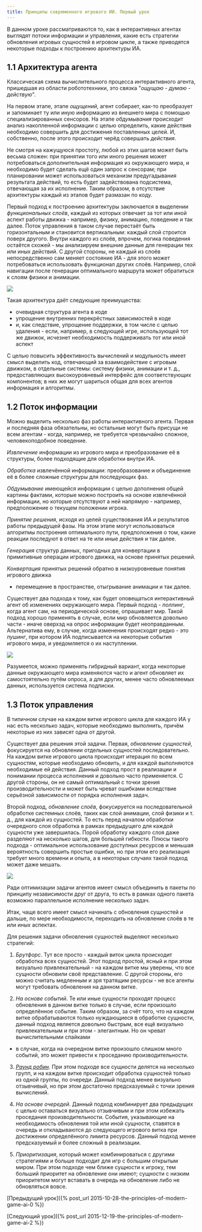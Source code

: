 ```yaml
---
title: Принципы современного игрового ИИ. Первый урок
---
```


В данном уроке рассматриваются то,  как в интерактивных агентах выглядят потоки
информации и  управления, какие есть  стратегии обновления игровых  сущностей в
игровом цикле,  а также приводятся  некоторые подходы к  построению архитектуры
ИА.

## 1.1 Архитектура агента

Классическая схема вычислительного процесса интерактивного агента, пришедшая из
области робототехники, это связка "*ощущаю - думаю - действую*".

На  первом  этапе,  этапе  *ощущений*, агент  собирает,  как-то  преобразует  и
запоминает ту или иную информацию из внешнего мира с помощью специализированных
сенсоров.  На  этапе  *обдумывания* происходит  анализ  накопленной  информации
с  целью  определить,  какие   действия  необходимо  совершить  для  достижения
поставленных  целей.  И, собственно,  после  этого  происходит черёд  совершать
*действия*.

Не  смотря  на кажущуюся  простоту,  любой  из  этих  шагов может  быть  весьма
сложен: при принятии того или  иного решения может потребоваться дополнительная
информация  из окружающего  мира, и  необходимо будет  сделать ещё  один запрос
к  сенсорам;  при  планировании может  использоваться  механизм  предугадывания
результата действий, то  есть будет задействована подсистема,  отвечающая за их
исполнение.  Таким образом,  в отсутствие  архитектуры каждый  из этапов  будет
размазан по коду.

Первый подход к построению  архитектуры заключается в выделении *функциональных
слоёв*,  каждый из  которых отвечает  за тот  или иной  аспект работы  движка -
например, физику,  анимацию, поведение  и так далее.  Поток управления  в таком
случае  перестаёт быть  горизонтальным и  становится вертикальным:  каждый слой
строится поверх  другого. Внутри  каждого из  слоёв, впрочем,  логика поведения
остаётся схожей  - мы  анализируем внешние  данные для  генерации тех  или иных
действий.  С другой  стороны, не  каждый  из слоёв  непосредственно сам  меняет
состояние ИА  - для  этого может  потребоваться использовать  функционал других
слоёв.  Например, слой  навигации после  генерации оптимального  маршрута может
обратиться к слоям физики и анимации.

![](/images/the-principles-of-modern-game-ai/1/1-layers.jpg)

Такая архитектура даёт следующие преимущества:

- очевидная структура агента в коде
- упрощение внутренних перекрёстных зависимостей в коде
- и, как следствие,  упрощение поддержки, в том числе с  целью удаления - если,
например, в следующей игре, использующей  тот же движок, исчезнет необходимость
поддерживать тот или иной аспект

С целью  повысить эффективность вычислений  и модульность имеет  смысл выделить
код,  отвечающий за  взаимодействие  с игровым  движком,  в отдельные  системы:
систему физики, анимации и т. д., предоставляющих высокоуровневый интерфейс для
соответствующих компонентов;  в них  же могут шариться  общая для  всех агентов
информация и алгоритмы.

## 1.2 Поток информации

Можно выделить несколько  фаз работы интерактивного агента.  Первая и последняя
фаза обязательны,  но остальные  могут быть  присущи не  всем агентам  - когда,
например, не требуется чрезвычайно сложное, человекоподобное поведение.

*Извлечение* информации из игрового мира и преобразование её в структуры, более
подходящие для обработки внутри ИА.

*Обработка*  извлечённой информации:  преобразование и  объединение её  в более
сложные структуры для последующих фаз.

*Обдумывание* имеющейся  информации с  целью дополнения общей  картины фактами,
которые  можно   построить  на   основе  извлечённой  информации,   но  которые
отсутствуют  а  ней напрямую  -  например,  предположение о  текущем  положении
игрока.

*Принятие  решения*, исходя  из  целей существования  ИА  и результатов  работы
предыдущей  фазы.  На  этом  этапе могут  использоваться  алгоритмы  построения
оптимального пути, предположения  о том, какие реакции последуют в  ответ на те
или иные действия и так далее.

*Генерация* структур  данных, пригодных для конвертации  в примитивные операции
игрового движка, на основе принятых решений.

*Конвертация* принятых решений обратно в низкоуровневые понятия игрового движка
- перемещение в пространстве, отыгрывание анимации и так далее.

Существует два  подхода к  тому, как будет  оповещаться интерактивный  агент об
изменениях окружающего  мира. Первый  подход - *поллинг*,  когда агент  сам, на
периодической основе, опрашивает  мир. Такой подход хорошо  применять в случае,
если мир обновляется  довольно части - иначе оверхэд на  опрос информации будет
неоправданным. Альтернатива ему,  в случае, когда изменения  происходят редко -
это *пушинг*, при котором ИА  подписывается на некоторые события игрового мира,
и уведомляется о их наступлении.

![](/images/the-principles-of-modern-game-ai/1/2-polling.jpg)

Разумеется,  можно   применять  гибридный   вариант,  когда   некоторые  данные
окружающего мира  изменяются часто  и агент  обновляет их  самостоятельно путём
опроса,  а для  других, менее  часто обновляемых  данных, используется  система
подписки.

## 1.3 Поток управления

В типичном  случае на  каждом витке игрового  цикла для каждого  ИА у  нас есть
несколько задач, которые необходимо выполнить,  причём некоторые из них зависят
одна от другой.

Существует   два  решения   этой   задачи.   Первая,  *обновление   сущностей*,
фокусируется на обновлении отдельных сущностей последовательно. На каждом витке
игрового  цикла  происходит  итерация  по всем  сущностям,  которые  необходимо
обновить, и для каждой выполняются необходимые ей действия. Данный подход прост
в реализации  и понимании процесса  исполнения и довольно часто  применяется. С
другой  стороны, он  не  самый оптимальный  с  точки зрения  производительности
и  может  быть чреват  ошибками  вследствие  серьёзной зависимости  от  порядка
исполнения задач.

Второй подход,  *обновление слоёв*, фокусируется на  последовательной обработке
системных слоёв, таких  как слой анимации, слой  физики и т. д.,  для каждой из
сущностей. То есть  перед началом обработки очередного слоя  обработка в рамках
предыдущего для каждой  сущности уже завершилась. Порой  обработку каждого слоя
даже разделяют на несколько шагов, для большей гибкости. Плюсы такого подхода -
оптимальное использование  доступных ресурсов  и меньшая  вероятность совершить
простые ошибки, но при  этом его реализация требует много времени  и опыта, а в
некоторых случаях такой подход может даже мешать.

![](/images/the-principles-of-modern-game-ai/1/3-updating-layers.jpg)

Ради оптимизации  задачи агентов  имеет смысл объединить  в пакеты  по принципу
независимости  друг  от  друга,  то   есть  в  рамках  одного  пакета  возможно
параллельное исполнение несколько задач.

Итак, чаще всего имеет смысл начинать  с обновления сущностей и дальше, по мере
необходимости, переходить на обновление слоёв в те или иных аспектах.

Для решения задачи обновления сущностей выделяют несколько стратегий:

1. *Брутфорс*.  Тут все просто -  каждый виток цикла происходит  обработка всех
сущностей. Этот подход простой, ясный и при этом визуально привлекательный - на
каждом витке мы уверены, что все сущности обновили своё представление. С другой
стороны, его  можно считать медленным  и зря тратящим  ресурсы - не  все агенты
могут требовать обновления на данном витке.

2. *На  основе событий*.  Те или  иные сущности  проходят процесс  обновления в
данном  витке  только в  случае,  если  произошло определённое  событие.  Таким
образом, за счёт того, что на  каждом витке обрабатываются только нуждающиеся в
обработке сущности, данный подход является  довольно быстрым, все ещё визуально
привлекательным и при этом -  элегантным. Но он чреват вычислительными спайками
- в случае, когда на очередном витке произошло слишком много событий, это может
привести к проседанию производительности.

3.  [*Раунд робин*][round-robin].  При  этом подходе  все  сущности делятся  на
несколько групп,  и на  каждом витке происходит  обработка сущностей  только из
одной группы, по очереди. Данный подход менее визуально отзывчивый, но при этом
достаточно предсказуемый с точки зрения вычислений.

4.  *На   основе  очередей*.  Данный   подход  комбинирует  два   предыдущих  с
целью  оставаться   визуально  отзывчивым   и  при  этом   избежать  проседания
производительности. События,  указывающие на  необходимость обновления  той или
иной сущности, ставятся в очередь  и откладываются до следующего игрового витка
при достижении определённого лимита ресурсов. Данный подход менее предсказуемый
и более сложный в реализации.

5.  *Приоритизация*,  который может  комбинироваться  с  другими стратегиями  и
больше подходит  для игр с большим  открытым миром. При этом  подходе чем ближе
сущности к  игроку, тем больший приоритет  на обновление они имеют;  сущности с
низким приоритетом могут  вставать в очередь на обновление  либо не обновляться
вовсе.

[Предыдущий урок]({% post_url 2015-10-28-the-principles-of-modern-game-ai-0 %})

[Следующий урок]({% post_url 2015-12-19-the-principles-of-modern-game-ai-2 %})


[round-robin]: https://ru.wikipedia.org/wiki/Round-robin_(алгоритм)
